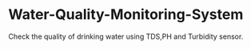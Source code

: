 # Water-Quality-Monitoring-System
Check the quality of drinking water using TDS,PH and Turbidity sensor. 
